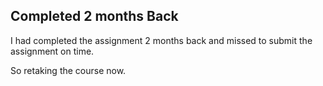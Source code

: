 ## Completed 2 months Back

I had completed the assignment 2 months back and missed to submit the assignment on time. 

So retaking the course now. 